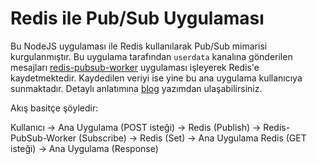# Redis ile Pub/Sub Uygulaması

Bu NodeJS uygulaması ile Redis kullanılarak Pub/Sub mimarisi kurgulanmıştır. Bu uygulama tarafından `userdata` kanalına gönderilen mesajları [redis-pubsub-worker](https://github.com/kerimkaan/redis-pubsub-worker) uygulaması işleyerek Redis'e kaydetmektedir. Kaydedilen veriyi ise yine bu ana uygulama kullanıcıya sunmaktadır. Detaylı anlatımına [blog](https://kerimkaan.com/redis-ile-pub-sub-uygulamasi-nasil-yapilir/) yazımdan ulaşabilirsiniz.

Akış basitçe şöyledir:

Kullanıcı -> Ana Uygulama (POST isteği) -> Redis (Publish) -> Redis-PubSub-Worker (Subscribe) -> Redis (Set) -> Ana Uygulama Redis (GET isteği) -> Ana Uygulama (Response)